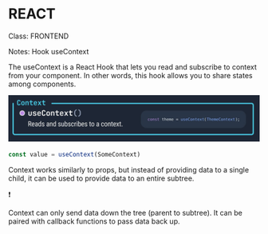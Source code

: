 # REACT

Class: FRONTEND

Notes: Hook useContext

The useContext is a React Hook that lets you read and subscribe to context from your component. In other words, this hook allows you to share states among components.

![image.png](resources/images/useContext1.png)

```jsx
const value = useContext(SomeContext)
```

Context works similarly to props, but instead of providing data to a single child, it can be used to provide data to an entire subtree.

<aside>
❗

Context can only send data down the tree (parent to subtree). It can be paired with callback functions to pass data back up.

</aside>
